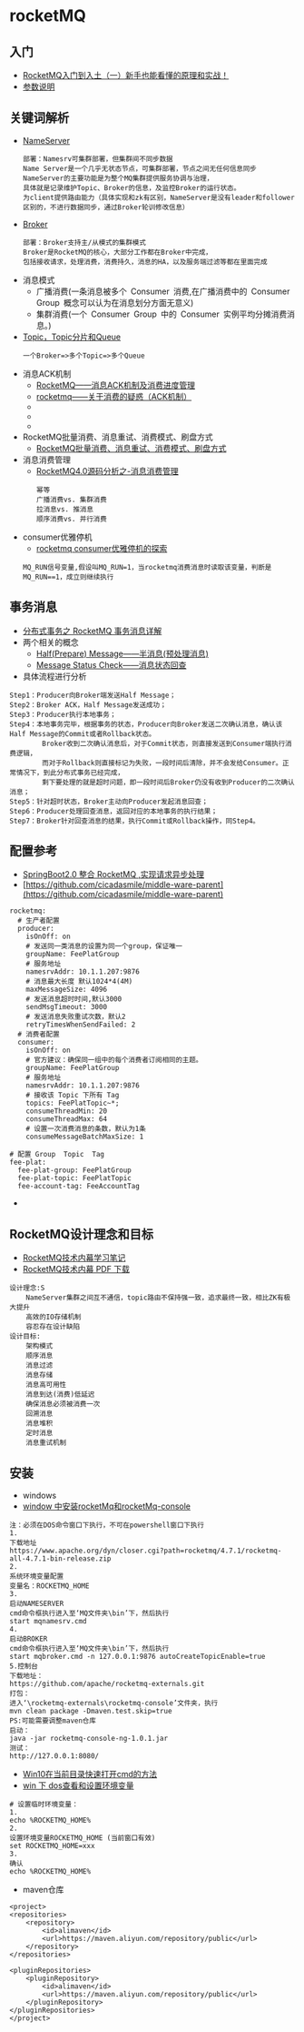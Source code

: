 # rocketMQ

## 入门
- [RocketMQ入门到入土（一）新手也能看懂的原理和实战！](https://www.debug8.com/java/t_54999.html)
- [参数说明](https://blog.csdn.net/qq_32711825/article/details/78579864)

## 关键词解析
- [NameServer](https://www.jianshu.com/p/3d8d594d9161)
    ```
    部署：Namesrv可集群部署，但集群间不同步数据
    Name Server是一个几乎无状态节点，可集群部署，节点之间无任何信息同步
    NameServer的主要功能是为整个MQ集群提供服务协调与治理，
    具体就是记录维护Topic、Broker的信息，及监控Broker的运行状态。
    为client提供路由能力（具体实现和zk有区别，NameServer是没有leader和follower区别的，不进行数据同步，通过Broker轮训修改信息）
    ```
- [Broker](https://blog.csdn.net/Yooneep/article/details/88844359)
    ```
    部署：Broker支持主/从模式的集群模式
    Broker是RocketMQ的核心，大部分工作都在Broker中完成，
    包括接收请求，处理消费，消费持久，消息的HA，以及服务端过滤等都在里面完成
    ```
- 消息模式
    - 广播消费(一条消息被多个 Consumer 消费,在广播消费中的 Consumer Group 概念可以认为在消息划分方面无意义)
    - 集群消费(一个 Consumer Group 中的 Consumer 实例平均分摊消费消息。)
- [Topic，Topic分片和Queue](https://blog.csdn.net/qq_34930488/article/details/101282436)
    ```
    一个Broker=>多个Topic=>多个Queue
    ```
- 消息ACK机制
    - [RocketMQ——消息ACK机制及消费进度管理](https://blog.csdn.net/linuxheik/article/details/79579329)
    - [rocketmq——关于消费的疑惑（ACK机制）](https://blog.csdn.net/qq_35362055/article/details/81560388)
    - []()
    - []()
    - []()
- RocketMQ批量消费、消息重试、消费模式、刷盘方式
    - [RocketMQ批量消费、消息重试、消费模式、刷盘方式](https://blog.csdn.net/u010634288/article/details/56049305)
- 消息消费管理
    - [RocketMQ4.0源码分析之-消息消费管理](https://blog.csdn.net/binzhaomobile/article/details/75004190)
        ```
        幂等
        广播消费vs. 集群消费
        拉消息vs. 推消息
        顺序消费vs. 并行消费
        ```
- consumer优雅停机
    - [rocketmq consumer优雅停机的探索](https://www.jianshu.com/p/676890f09a05)
    ```
    MQ_RUN信号变量,假设叫MQ_RUN=1，当rocketmq消费消息时读取该变量，判断是MQ_RUN==1，成立则继续执行
    ```
## 事务消息
- [分布式事务之 RocketMQ 事务消息详解](https://zhuanlan.zhihu.com/p/108751293) 
- 两个相关的概念
    - [Half(Prepare) Message——半消息(预处理消息)](https://zhuanlan.zhihu.com/p/108751293)
    - [Message Status Check——消息状态回查](https://zhuanlan.zhihu.com/p/108751293)
- 具体流程进行分析
```
Step1：Producer向Broker端发送Half Message；
Step2：Broker ACK，Half Message发送成功；
Step3：Producer执行本地事务；
Step4：本地事务完毕，根据事务的状态，Producer向Broker发送二次确认消息，确认该Half Message的Commit或者Rollback状态。
        Broker收到二次确认消息后，对于Commit状态，则直接发送到Consumer端执行消费逻辑，
        而对于Rollback则直接标记为失败，一段时间后清除，并不会发给Consumer。正常情况下，到此分布式事务已经完成，
        剩下要处理的就是超时问题，即一段时间后Broker仍没有收到Producer的二次确认消息；
Step5：针对超时状态，Broker主动向Producer发起消息回查；
Step6：Producer处理回查消息，返回对应的本地事务的执行结果；
Step7：Broker针对回查消息的结果，执行Commit或Rollback操作，同Step4。
```

## 配置参考
- [SpringBoot2.0 整合 RocketMQ ,实现请求异步处理](https://mp.weixin.qq.com/s/uF29K8gzv7qHYk-K2pQkpQ)
- [https://github.com/cicadasmile/middle-ware-parent](https://github.com/cicadasmile/middle-ware-parent)
```
rocketmq:
  # 生产者配置
  producer:
    isOnOff: on
    # 发送同一类消息的设置为同一个group，保证唯一
    groupName: FeePlatGroup
    # 服务地址
    namesrvAddr: 10.1.1.207:9876
    # 消息最大长度 默认1024*4(4M)
    maxMessageSize: 4096
    # 发送消息超时时间,默认3000
    sendMsgTimeout: 3000
    # 发送消息失败重试次数，默认2
    retryTimesWhenSendFailed: 2
  # 消费者配置
  consumer:
    isOnOff: on
    # 官方建议：确保同一组中的每个消费者订阅相同的主题。
    groupName: FeePlatGroup
    # 服务地址
    namesrvAddr: 10.1.1.207:9876
    # 接收该 Topic 下所有 Tag
    topics: FeePlatTopic~*;
    consumeThreadMin: 20
    consumeThreadMax: 64
    # 设置一次消费消息的条数，默认为1条
    consumeMessageBatchMaxSize: 1
 
# 配置 Group  Topic  Tag
fee-plat:
  fee-plat-group: FeePlatGroup
  fee-plat-topic: FeePlatTopic
  fee-account-tag: FeeAccountTag
``` 
- 
## RocketMQ设计理念和目标
- [RocketMQ技术内幕学习笔记](https://blog.csdn.net/dezhonger/article/details/96387459)
- [RocketMQ技术内幕 PDF 下载](http://www.java1234.com/a/javabook/javaweb/2019/0303/13055.html)
````
设计理念:S
    NameServer集群之间互不通信，topic路由不保持强一致，追求最终一致，相比ZK有极大提升
    高效的IO存储机制
    容忍存在设计缺陷
设计目标:
    架构模式
    顺序消息
    消息过滤
    消息存储
    消息高可用性
    消息到达(消费)低延迟
    确保消息必须被消费一次
    回溯消息
    消息堆积
    定时消息
    消息重试机制
````


## 安装
- windows
- [window 中安装rocketMq和rocketMq-console](https://blog.csdn.net/junge1545/article/details/89922704)
```
注：必须在DOS命令窗口下执行，不可在powershell窗口下执行
1.
下载地址
https://www.apache.org/dyn/closer.cgi?path=rocketmq/4.7.1/rocketmq-all-4.7.1-bin-release.zip
2.
系统环境变量配置
变量名：ROCKETMQ_HOME
3.
启动NAMESERVER
cmd命令框执行进入至‘MQ文件夹\bin’下，然后执行
start mqnamesrv.cmd
4.
启动BROKER
cmd命令框执行进入至‘MQ文件夹\bin’下，然后执行
start mqbroker.cmd -n 127.0.0.1:9876 autoCreateTopicEnable=true
5.控制台
下载地址：
https://github.com/apache/rocketmq-externals.git
打包：
进入‘\rocketmq-externals\rocketmq-console’文件夹，执行
mvn clean package -Dmaven.test.skip=true
PS:可能需要调整maven仓库
启动：
java -jar rocketmq-console-ng-1.0.1.jar
测试：
http://127.0.0.1:8080/
```
- [Win10在当前目录快速打开cmd的方法](https://www.cnblogs.com/yizhilin/p/12975052.html)
- [win 下 dos查看和设置环境变量](https://jingyan.baidu.com/article/574c5219053a926c8d9dc1ed.html)
```
# 设置临时环境变量：
1.
echo %ROCKETMQ_HOME%
2.
设置环境变量ROCKETMQ_HOME (当前窗口有效)
set ROCKETMQ_HOME=xxx
3.
确认
echo %ROCKETMQ_HOME%
```

- maven仓库
```
<project>
<repositories>
    <repository>
        <id>alimaven</id>
        <url>https://maven.aliyun.com/repository/public</url>
    </repository>
</repositories>
 
<pluginRepositories>
    <pluginRepository>
        <id>alimaven</id>
        <url>https://maven.aliyun.com/repository/public</url>
    </pluginRepository>
</pluginRepositories>
</project>
```